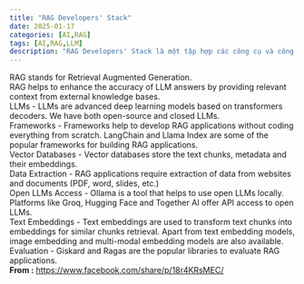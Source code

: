 ```yaml
---
title: "RAG Developers' Stack"
date: 2025-01-17
categories: [AI,RAG]
tags: [AI,RAG,LLM]
description: "RAG Developers' Stack là một tập hợp các công cụ và công nghệ được thiết kế để hỗ trợ các nhà phát triển trong việc xây dựng và triển khai các hệ thống tìm kiếm và truy xuất thông tin hiệu quả. Trong đó, RAG (Retrieval-Augmented Generation) là một phương pháp kết hợp giữa việc tìm kiếm dữ liệu từ các nguồn thông tin bên ngoài với khả năng tạo ngôn ngữ tự nhiên từ các mô hình AI hiện đại như GPT!."
---
```

RAG stands for Retrieval Augmented Generation.<br/>
RAG helps to enhance the accuracy of LLM answers by providing relevant context from external knowledge bases.<br/>
LLMs - LLMs are advanced deep learning models based on transformers decoders. We have both open-source and closed LLMs.<br/>
Frameworks - Frameworks help to develop RAG applications without coding everything from scratch. LangChain and Llama Index are some of the popular frameworks for building RAG applications. <br/>
Vector Databases - Vector databases store the text chunks, metadata and their embeddings. <br/>
Data Extraction - RAG applications require extraction of data from websites and documents (PDF, word, slides, etc.) <br/>
Open LLMs Access - Ollama is a tool that helps to use open LLMs locally. Platforms like Groq, Hugging Face and Together AI offer API access to open LLMs.<br/>
Text Embeddings - Text embeddings are used to transform text chunks into embeddings for similar chunks retrieval. Apart from text embedding models, image embedding and multi-modal embedding models are also available.<br/>
Evaluation - Giskard and Ragas are the popular libraries to evaluate RAG applications.<br/>
<img src="" />
<br/>
<b>From :</b> https://www.facebook.com/share/p/18r4KRsMEC/ 
